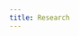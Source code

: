 ```yaml
---
title: Research
---
```


<ExternalRedirect href="https://docs.abax.org/protocol/V1/concepts/advanced-topics/research" />
